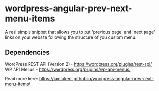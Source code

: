 # wordpress-angular-prev-next-menu-items
A real simple snippet that allows you to put 'previous page' and 'next page' links on your website following the structure of you custom menu.

## Dependencies

WordPress REST API (Version 2) - https://wordpress.org/plugins/rest-api/
WP API Menus - https://wordpress.org/plugins/wp-api-menus/

Read more here: https://iamlukem.github.io/wordpress-angular-prev-next-menu-items/
